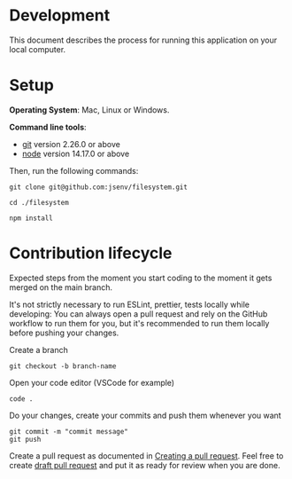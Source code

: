 <!-- inspired from https://github.com/github/docs/blob/main/contributing/development.md -->

# Development

This document describes the process for running this application on your local computer.

# Setup

**Operating System**: Mac, Linux or Windows.

**Command line tools**:

- [git](https://git-scm.com/) version 2.26.0 or above
- [node](https://nodejs.org/en/) version 14.17.0 or above

Then, run the following commands:

```console
git clone git@github.com:jsenv/filesystem.git
```

```console
cd ./filesystem
```

```console
npm install
```

# Contribution lifecycle

Expected steps from the moment you start coding to the moment it gets merged on the main branch.

It's not strictly necessary to run ESLint, prettier, tests locally while developing: You can always open a pull request and rely on the GitHub workflow to run them for you, but it's recommended to run them locally before pushing your changes.

Create a branch

```console
git checkout -b branch-name
```

Open your code editor (VSCode for example)

```console
code .
```

Do your changes, create your commits and push them whenever you want

```console
git commit -m "commit message"
git push
```

Create a pull request as documented in [Creating a pull request](https://docs.github.com/en/github/collaborating-with-issues-and-pull-requests/creating-a-pull-request). Feel free to create [draft pull request](https://github.blog/2019-02-14-introducing-draft-pull-requests/) and put it as ready for review when you are done.
